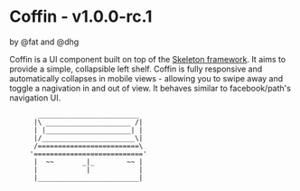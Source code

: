 # Coffin - v1.0.0-rc.1

by @fat and @dhg

Coffin is a UI component built on top of the [Skeleton framework](//github.com/dhgamache/Skeleton). It aims to provide a simple, collapsible left shelf. Coffin is fully responsive and automatically collapses in mobile views - allowing you to swipe away and toggle a nagivation in and out of view. It behaves similar to facebook/path's navigation UI.

```
       _________________________
      |\ _____________________ /|
      | |_____________________| |
      |/_______________________\|
      /=========================\
     '==========================='
      |  ~~       _|_        ~~ |
      |            |            |
      |_________________________|
```